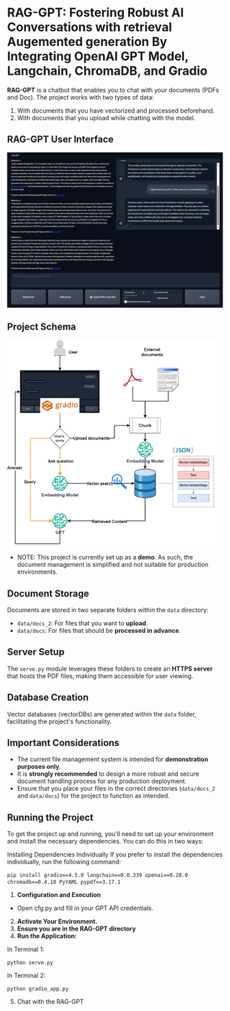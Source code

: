 # RAG-GPT: Fostering Robust AI Conversations with retrieval Augemented generation By Integrating OpenAI GPT Model, Langchain, ChromaDB, and Gradio

**RAG-GPT** is a chatbot that enables you to chat with your documents (PDFs and Doc). The project works with two types of data:
1. With documents that you have vectorized and processed beforehand.
2. With documents that you upload while chatting with the model.

## RAG-GPT User Interface
<div align="center">
  <img src="images/RAG-GPT UI.png" alt="RAG-GPT UI">
</div>

## Project Schema
<div align="center">
  <img src="images/RAGGPT_schema.png" alt="Schema">
</div>

* NOTE: This project is currently set up as a **demo**. As such, the document management is simplified and not suitable for production environments.

## Document Storage
Documents are stored in two separate folders within the `data` directory:
- `data/docs_2`: For files that you want to **upload**.
- `data/docs`: For files that should be **processed in advance**.

## Server Setup
The `serve.py` module leverages these folders to create an **HTTPS server** that hosts the PDF files, making them accessible for user viewing.

## Database Creation
Vector databases (vectorDBs) are generated within the `data` folder, facilitating the project's functionality.

## Important Considerations
- The current file management system is intended for **demonstration purposes only**.
- It is **strongly recommended** to design a more robust and secure document handling process for any production deployment.
- Ensure that you place your files in the correct directories (`data/docs_2` and `data/docs`) for the project to function as intended.

## Running the Project

To get the project up and running, you'll need to set up your environment and install the necessary dependencies. You can do this in two ways:

Installing Dependencies Individually
If you prefer to install the dependencies individually, run the following command:

```
pip install gradio==4.5.0 langchain==0.0.339 openai==0.28.0 chromadb==0.4.18 PyYAML pypdf==3.17.1
```

1. **Configuration and Execution**
* Open cfg.py and fill in your GPT API credentials.

2. **Activate Your Environment.**
3. **Ensure you are in the RAG-GPT directory**
4. **Run the Application:**

In Terminal 1:
```
python serve.py
```

In Terminal 2:
```
python gradio_app.py
```
5. Chat with the RAG-GPT
